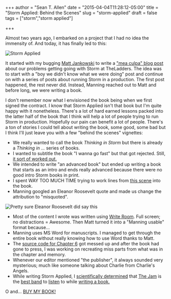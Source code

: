 +++
author = "Sean T. Allen"
date = "2015-04-04T11:28:12-05:00"
title = "Storm Applied: Behind the Scenes"
slug = "storm-applied"
draft = false
tags = ["storm","storm applied"]

+++

Almost two years ago, I embarked on a project that I had no idea the immensity of. And today, it has finally led to this:

![Storm Applied](/img/post/storm-applied-behind-the-scenes/storm-applied.jpg)

It started with my bugging [Matt Jankowski](https://twitter.com/mattjanks16) to write a ["mea culpa" blog post](http://dev.theladders.com/2013/03/riders-on-the-storm-take-a-long-holiday-let-your-children-play/) about our problems getting going with Storm at TheLadders. The idea was to start with a "boy we didn't know what we were doing" post and continue on with a series of posts about running Storm in a production. The first post happened, the rest never did. Instead, Manning reached out to Matt and before long, we were writing a book. 

I don't remember now what I envisioned the book being when we first signed the contract. I know that Storm Applied isn't that book but I'm quite happy with it nonetheless. There's a lot of hard earned lessons packed into the latter half of the book that I think will help a lot of people trying to run Storm in production. Hopefully our pain can benefit a lot of people. There's a ton of stories I could tell about writing the book, some good, some bad but I think I'll just leave you with a few "behind the scenes" vignettes:

* We really wanted to call the book _Thinking in Storm_ but there is already a _Thinking in ..._ series of books.
* I wanted to subtitle the book "I wanna go fast" but that got rejected. Still, [it sort of worked out.](http://manning.com/sallen/excerpt_contents.html)
* We intended to write "an advanced book" but ended up writing a book that starts as an intro and ends really advanced because there were no good intro Storm books in print.
* I spent WAY TOO MUCH TIME trying to work lines from [this scene](https://www.youtube.com/watch?v=5A0-u85aAYg) into the book.
* Manning googled an Eleanor Roosevelt quote and made us change the attribution to "misquoted".

![Pretty sure Eleanor Roosevelt did say this](/content/images/2015/04/misquoted.png)

* Most of the content I wrote was written using [Write Room](http://www.hogbaysoftware.com/products/writeroom). Full screen; no distractions = Awesome. Then Matt turned it into a "Manning usable" format because...
* Manning uses MS Word for manuscripts. I managed to get through the entire book without really knowing how to use Word thanks to Matt.
* The [source code for Chapter 6](https://github.com/Storm-Applied/C6-Flash-sale-recommender) got messed up and after the book had gone to press, I was working on recreating miss parts from what was in the chapter and memory.
* Whenever our editor mentioned "the publisher", it always sounded very mysterious; much like someone talking about Charlie from Charlie's Angels. 
* While writing Storm Applied, I [scientifically determined](https://www.youtube.com/watch?v=5ipGhzrIi3s&spfreload=10) that [The Jam](https://www.youtube.com/watch?v=GOK_vqtXgbk) is the [best band](https://www.youtube.com/watch?v=AE1ct5yEuVY) to [listen](https://www.youtube.com/watch?v=m-H0uIH5HHQ) to while [writing a book.](https://www.youtube.com/watch?v=hf4EFDGP4yg)

O and...  [BUY MY BOOK!](http://manning.com/sallen/?a_aid=sallen)
